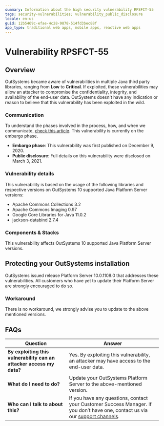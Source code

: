 ```yaml
---
summary: Information about the high security vulnerability RPSFCT-55
tags: security-vulnerabilities; vulnerability_public_disclosure
locale: en-us
guid: 12b5469c-efae-4c28-9878-514fd3bec88f
app_type: traditional web apps, mobile apps, reactive web apps
---
```


# Vulnerability RPSFCT-55

## Overview 

OutSystems became aware of vulnerabilities in multiple Java third party libraries, ranging from **Low** to **Critical**. If exploited, these vulnerabilities may allow an attacker to compromise the confidentiality, integrity, and availability of the end-user data.
OutSystems doesn't have any indication or reason to believe that this vulnerability has been exploited in the wild.

### Communication

To understand the phases involved in the process, how, and when we communicate, [check this article](https://success.outsystems.com/Support/Security/Vulnerabilities). This vulnerability is currently on the embargo phase.

   * **Embargo phase**: This vulnerability was first published on December 9, 2020.
   * **Public disclosure**: Full details on this vulnerability were disclosed on March 3, 2021.

### Vulnerability details

This vulnerability is based on the usage of the following libraries and respective versions on OutSystems 10 supported Java Platform Server versions:

* Apache Commons Collections 3.2
* Apache Commons Imaging 0.97
* Google Core Libraries for Java 11.0.2
* jackson-databind 2.7.4

### Components & Stacks

This vulnerability affects OutSystems 10 supported Java Platform Server versions.

## Protecting your OutSystems installation

OutSystems issued release Platform Server 10.0.1108.0 that addresses these vulnerabilities. All customers who have yet to update their Platform Server are strongly encouraged to do so. 

### Workaround

There is no workaround, we strongly advise you to update to the above mentioned versions.

## FAQs

| Question         | Answer                                             |
|--------------------------------------------------------------------------|---------------------------------------------------------------------------------------------------------------------------------------------------------------------|
| **By exploiting this vulnerability can an attacker access my data?**         | Yes. By exploiting this vulnerability, an attacker may have access to the end-user data.
| **What do I need to do?**                                                | Update your OutSystems Platform Server to the above-mentioned version.            |
| **Who can I talk to about this?**                                        | If you have any questions, contact your Customer Success Manager. If you don’t have one, contact us via our [support channels](https://www.outsystems.com/legal/success/contact-outsystems-technical-support/). |
